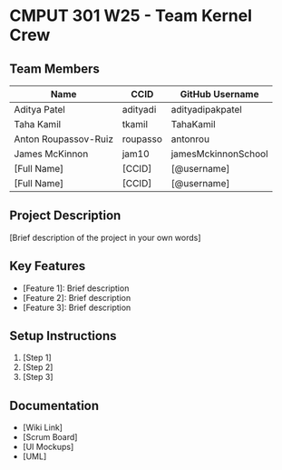 # CMPUT 301 W25 - Team Kernel Crew

## Team Members

| Name        | CCID   | GitHub Username |
| ----------- | ------ | --------------- |
| Aditya Patel | adityadi | adityadipakpatel     |
| Taha Kamil | tkamil | TahaKamil |
| Anton Roupassov-Ruiz | roupasso | antonrou     |
| James McKinnon | jam10 | jamesMckinnonSchool     |
| [Full Name] | [CCID] | [@username]     |
| [Full Name] | [CCID] | [@username]     |

## Project Description

[Brief description of the project in your own words]

## Key Features

- [Feature 1]: Brief description
- [Feature 2]: Brief description
- [Feature 3]: Brief description

## Setup Instructions

1. [Step 1]
2. [Step 2]
3. [Step 3]

## Documentation

- [Wiki Link]
- [Scrum Board]
- [UI Mockups]
- [UML]
